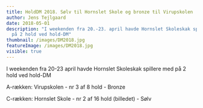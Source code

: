 ```yaml
---
title: HoldDM 2018. Sølv til Hornslet Skole og bronze til Virupskolen
author: Jens Tejlgaard
date: 2018-05-01
description: "I weekenden fra 20.-23. april havde Hornslet Skoleskak spillere med
  på 2 hold ved hold-DM"
thumbnail: /images/DM2018.jpg
featureImage: /images/DM2018.jpg
visible: true
---
```

I weekenden fra 20-23 april havde Hornslet Skoleskak spillere med på 2 hold ved hold-DM

A-rækken: Virupskolen - nr 3 af 8 hold - Bronze

C-rækken: Hornslet Skole - nr 2 af 16 hold (billedet) - Sølv